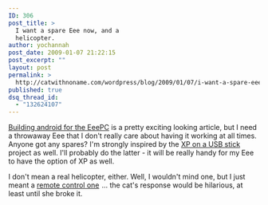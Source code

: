 ```yaml
---
ID: 306
post_title: >
  I want a spare Eee now, and a
  helicopter.
author: yochannah
post_date: 2009-01-07 21:22:15
post_excerpt: ""
layout: post
permalink: >
  http://catwithnoname.com/wordpress/blog/2009/01/07/i-want-a-spare-eee-now-and-a-helicopter/
published: true
dsq_thread_id:
  - "132624107"
---
```

<a href="http://virtuallyshocking.com/2008/12/20/building-android-for-the-asus-eeepc-701/">Building android for the EeePC</a> is a pretty exciting looking article, but I need a throwaway Eee that I don't really care about having it working at all times. Anyone got any spares? I'm strongly inspired by the <a href="http://www.ngine.de/index.jsp?pageid=4176">XP on a USB stick</a> project as well. I'll probably do the latter - it will be really handy for my Eee to have the option of XP as well. 

I don't mean a real helicopter, either. Well, I wouldn't mind one, but I just meant a <a href="http://www.amazon.co.uk/gp/product/B000FNUF8O?ie=UTF8&tag=cat09-21&linkCode=as2&camp=1634&creative=19450&creativeASIN=B000FNUF8O">remote control one</a><img src="http://www.assoc-amazon.co.uk/e/ir?t=cat09-21&l=as2&o=2&a=B000FNUF8O" width="1" height="1" border="0" alt="" style="border:none !important; margin:0px !important;" /> ... the cat's response would be hilarious, at least until she broke it.